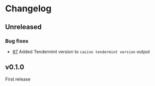 # Changelog

## Unreleased
### Bug fixes
- [\#7](https://github.com/cosmicbet/ledger/issues/7) Added Tendermint version to `casino tendermint version` output

## v0.1.0
First release
